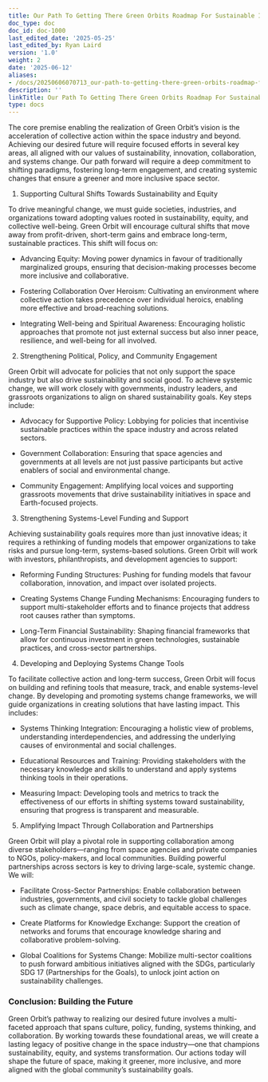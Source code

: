 ```yaml
---
title: Our Path To Getting There Green Orbits Roadmap For Sustainable Impact
doc_type: doc
doc_id: doc-1000
last_edited_date: '2025-05-25'
last_edited_by: Ryan Laird
version: '1.0'
weight: 2
date: '2025-06-12'
aliases:
- /docs/20250606070713_our-path-to-getting-there-green-orbits-roadmap-for-sustainable-impact_1_1/
description: ''
linkTitle: Our Path To Getting There Green Orbits Roadmap For Sustainable Impact
type: docs
---
```


The core premise enabling the realization of Green Orbit’s vision is the acceleration of collective action within the space industry and beyond. Achieving our desired future will require focused efforts in several key areas, all aligned with our values of sustainability, innovation, collaboration, and systems change. Our path forward will require a deep commitment to shifting paradigms, fostering long-term engagement, and creating systemic changes that ensure a greener and more inclusive space sector.

<!-- Unsupported block type: divider -->

1. Supporting Cultural Shifts Towards Sustainability and Equity

To drive meaningful change, we must guide societies, industries, and organizations toward adopting values rooted in sustainability, equity, and collective well-being. Green Orbit will encourage cultural shifts that move away from profit-driven, short-term gains and embrace long-term, sustainable practices. This shift will focus on:

- Advancing Equity: Moving power dynamics in favour of traditionally marginalized groups, ensuring that decision-making processes become more inclusive and collaborative.

- Fostering Collaboration Over Heroism: Cultivating an environment where collective action takes precedence over individual heroics, enabling more effective and broad-reaching solutions.

- Integrating Well-being and Spiritual Awareness: Encouraging holistic approaches that promote not just external success but also inner peace, resilience, and well-being for all involved.

2. Strengthening Political, Policy, and Community Engagement

Green Orbit will advocate for policies that not only support the space industry but also drive sustainability and social good. To achieve systemic change, we will work closely with governments, industry leaders, and grassroots organizations to align on shared sustainability goals. Key steps include:

- Advocacy for Supportive Policy: Lobbying for policies that incentivise sustainable practices within the space industry and across related sectors.

- Government Collaboration: Ensuring that space agencies and governments at all levels are not just passive participants but active enablers of social and environmental change.

- Community Engagement: Amplifying local voices and supporting grassroots movements that drive sustainability initiatives in space and Earth-focused projects.

3. Strengthening Systems-Level Funding and Support

Achieving sustainability goals requires more than just innovative ideas; it requires a rethinking of funding models that empower organizations to take risks and pursue long-term, systems-based solutions. Green Orbit will work with investors, philanthropists, and development agencies to support:

- Reforming Funding Structures: Pushing for funding models that favour collaboration, innovation, and impact over isolated projects.

- Creating Systems Change Funding Mechanisms: Encouraging funders to support multi-stakeholder efforts and to finance projects that address root causes rather than symptoms.

- Long-Term Financial Sustainability: Shaping financial frameworks that allow for continuous investment in green technologies, sustainable practices, and cross-sector partnerships.

4. Developing and Deploying Systems Change Tools

To facilitate collective action and long-term success, Green Orbit will focus on building and refining tools that measure, track, and enable systems-level change. By developing and promoting systems change frameworks, we will guide organizations in creating solutions that have lasting impact. This includes:

- Systems Thinking Integration: Encouraging a holistic view of problems, understanding interdependencies, and addressing the underlying causes of environmental and social challenges.

- Educational Resources and Training: Providing stakeholders with the necessary knowledge and skills to understand and apply systems thinking tools in their operations.

- Measuring Impact: Developing tools and metrics to track the effectiveness of our efforts in shifting systems toward sustainability, ensuring that progress is transparent and measurable.

5. Amplifying Impact Through Collaboration and Partnerships

Green Orbit will play a pivotal role in supporting collaboration among diverse stakeholders—ranging from space agencies and private companies to NGOs, policy-makers, and local communities. Building powerful partnerships across sectors is key to driving large-scale, systemic change. We will:

- Facilitate Cross-Sector Partnerships: Enable collaboration between industries, governments, and civil society to tackle global challenges such as climate change, space debris, and equitable access to space.

- Create Platforms for Knowledge Exchange: Support the creation of networks and forums that encourage knowledge sharing and collaborative problem-solving.

- Global Coalitions for Systems Change: Mobilize multi-sector coalitions to push forward ambitious initiatives aligned with the SDGs, particularly SDG 17 (Partnerships for the Goals), to unlock joint action on sustainability challenges.

<!-- Unsupported block type: divider -->

### Conclusion: Building the Future

Green Orbit’s pathway to realizing our desired future involves a multi-faceted approach that spans culture, policy, funding, systems thinking, and collaboration. By working towards these foundational areas, we will create a lasting legacy of positive change in the space industry—one that champions sustainability, equity, and systems transformation. Our actions today will shape the future of space, making it greener, more inclusive, and more aligned with the global community’s sustainability goals.
